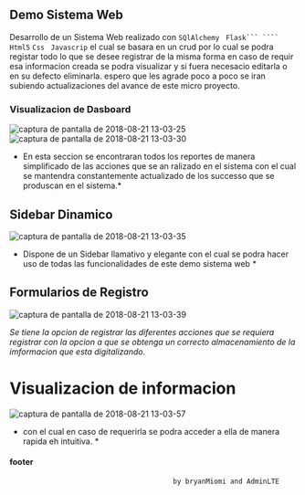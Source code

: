 
##  Demo Sistema Web

Desarrollo de un Sistema Web realizado con ``SQlAlchemy `` ``Flask``` ```` Html5`` ``Css `` ``Javascrip``
el cual se basara en  un crud  por lo cual se podra registar todo lo que se desee registrar  de la misma forma en caso de requir esa informacion creada se podra visualizar y si fuera necesacio editarla o en su defecto eliminarla. espero que les agrade
poco a poco se iran subiendo actualizaciones del avance de este micro proyecto.

### Visualizacion de Dasboard

![captura de pantalla de 2018-08-21 13-03-25](https://user-images.githubusercontent.com/13080951/44420120-bd784300-a542-11e8-942a-81156be3c947.png)
![captura de pantalla de 2018-08-21 13-03-30](https://user-images.githubusercontent.com/13080951/44420121-be10d980-a542-11e8-9f09-7661dae25bab.png)

* En esta seccion se encontraran todos los reportes de manera simplificado de las acciones que se an ralizado en el sistema con el cual se mantendra constantemente actualizado de los successo que se produscan en el sistema.*

## Sidebar Dinamico

![captura de pantalla de 2018-08-21 13-03-35](https://user-images.githubusercontent.com/13080951/44420123-be10d980-a542-11e8-9dff-99b96472f50c.png)

* Dispone de un Sidebar llamativo y elegante con el cual se podra hacer uso de todas las funcionalidades de este demo sistema web *

## Formularios de Registro

![captura de pantalla de 2018-08-21 13-03-39](https://user-images.githubusercontent.com/13080951/44420124-be10d980-a542-11e8-99e8-14f3693998ec.png)

*Se tiene la opcion de registrar  las diferentes acciones que se requiera registrar  con la opcion a que se obtenga un correcto almacenamiento de la imformacion que esta digitalizando.*

# Visualizacion de informacion

![captura de pantalla de 2018-08-21 13-03-57](https://user-images.githubusercontent.com/13080951/44420125-be10d980-a542-11e8-856b-7dae6da4b56d.png)

* con el cual en caso de requerirla se podra acceder a ella de manera rapida eh intuitiva. *
#### footer
                                            by bryanMiomi and AdminLTE
